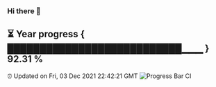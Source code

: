 ### Hi there 👋
⏳ Year progress { ███████████████████████████▁▁▁ } 92.31 %
---
⏰ Updated on Fri, 03 Dec 2021 22:42:21 GMT
![Progress Bar CI](https://github.com/liununu/liununu/workflows/Progress%20Bar%20CI/badge.svg)
